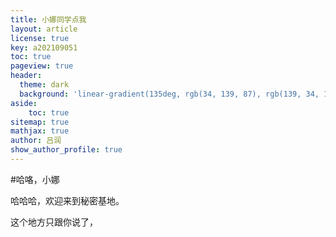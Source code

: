 ```yaml
---
title: 小娜同学点我
layout: article
license: true
key: a202109051
toc: true
pageview: true
header:
  theme: dark
  background: 'linear-gradient(135deg, rgb(34, 139, 87), rgb(139, 34, 139))'
aside:
    toc: true
sitemap: true
mathjax: true
author: 吕润
show_author_profile: true
---
```

#哈咯，小娜

哈哈哈，欢迎来到秘密基地。

这个地方只跟你说了，
